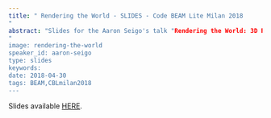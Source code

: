 ```yaml
---
title: " Rendering the World - SLIDES - Code BEAM Lite Milan 2018
"
abstract: "Slides for the Aaron Seigo's talk "Rendering the World: 3D Reconstruction at Global Scale On the BEAM" - Code BEAM Lite Milan 2018
"
image: rendering-the-world
speaker_id: aaron-seigo
type: slides
keywords: 
date: 2018-04-30
tags: BEAM,CBLmilan2018
---
```

Slides available <a href="/uploads/media/default/0001/01/b7627b5410ec98a483ad0ea7230552283257d113.pdf" target="_blank">HERE</a>.
